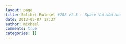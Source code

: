 ```yaml
---
layout: page
title: Solibri Ruleset #202 v1.3 - Space Validation
date: 2013-05-07 17:37
author: michael
comments: true
categories: []
---
```


